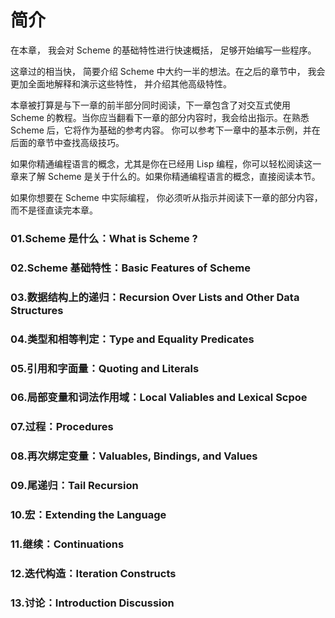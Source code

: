 简介
============
在本章， 我会对 Scheme 的基础特性进行快速概括， 足够开始编写一些程序。

这章过的相当快， 简要介绍 Scheme 中大约一半的想法。在之后的章节中， 我会更加全面地解释和演示这些特性， 并介绍其他高级特性。

本章被打算是与下一章的前半部分同时阅读，下一章包含了对交互式使用 Scheme 的教程。当你应当翻看下一章的部分内容时，我会给出指示。在熟悉 Scheme 后，它将作为基础的参考内容。 你可以参考下一章中的基本示例，并在后面的章节中查找高级技巧。

如果你精通编程语言的概念，尤其是你在已经用 Lisp 编程，你可以轻松阅读这一章来了解 Scheme 是关于什么的。如果你精通编程语言的概念，直接阅读本节。

如果你想要在 Scheme 中实际编程， 你必须听从指示并阅读下一章的部分内容，而不是径直读完本章。

### 01.Scheme 是什么：What is Scheme ?
### 02.Scheme 基础特性：Basic Features of Scheme
### 03.数据结构上的递归：Recursion Over Lists and Other Data Structures
### 04.类型和相等判定：Type and Equality Predicates
### 05.引用和字面量：Quoting and Literals
### 06.局部变量和词法作用域：Local Valiables and Lexical Scpoe
### 07.过程：Procedures
### 08.再次绑定变量：Valuables, Bindings, and Values
### 09.尾递归：Tail Recursion
### 10.宏：Extending the Language
### 11.继续：Continuations
### 12.迭代构造：Iteration Constructs
### 13.讨论：Introduction Discussion

